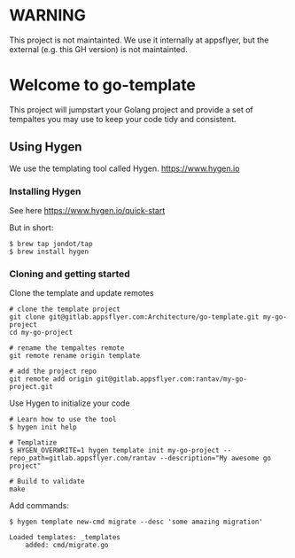 # WARNING
This project is not maintainted. We use it internally at appsflyer, but the external (e.g. this GH version) is not maintainted. 

# Welcome to go-template

This project will jumpstart your Golang project and provide a set of tempaltes you may use to keep your code tidy and
consistent.

## Using Hygen
We use the templating tool called Hygen. https://www.hygen.io

### Installing Hygen
See here https://www.hygen.io/quick-start

But in short:

    $ brew tap jondot/tap
    $ brew install hygen

### Cloning and getting started

Clone the template and update remotes

    # clone the template project
    git clone git@gitlab.appsflyer.com:Architecture/go-template.git my-go-project
    cd my-go-project

    # rename the tempaltes remote
    git remote rename origin template

    # add the project repo
    git remote add origin git@gitlab.appsflyer.com:rantav/my-go-project.git

Use Hygen to initialize your code

    # Learn how to use the tool
    $ hygen init help

    # Templatize
    $ HYGEN_OVERWRITE=1 hygen template init my-go-project --repo_path=gitlab.appsflyer.com/rantav --description="My awesome go project"

    # Build to validate
    make


Add commands:

    $ hygen template new-cmd migrate --desc 'some amazing migration'

    Loaded templates: _templates
        added: cmd/migrate.go
